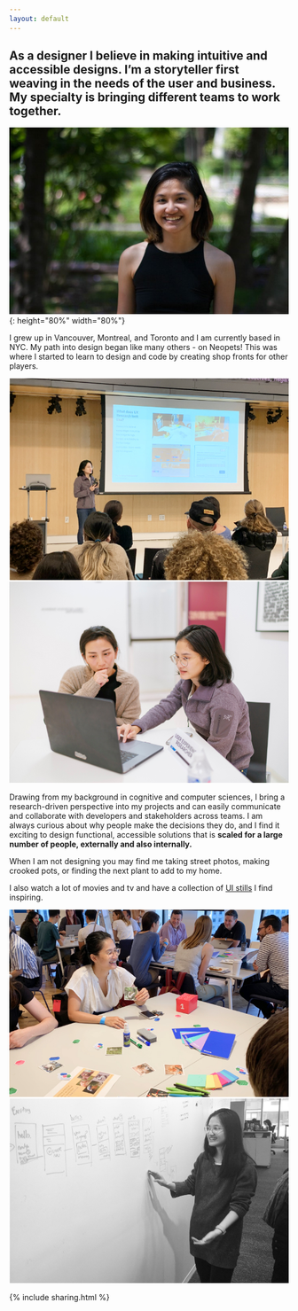 ```yaml
---
layout: default
---
```



## As a designer I believe in making intuitive and accessible designs. I’m a storyteller first weaving in the needs of the user and business. **My specialty is bringing different teams to work together.**

![profilepicture](/images/aboutme/profilepic.jpg){: height="80%" width="80%"}

I grew up in Vancouver, Montreal, and Toronto and I am currently based in NYC. My path into design began like many others - on Neopets! This was where I started to learn to design and code by creating shop fronts for other players.

<div class="grid">
<article>
  <img src="/images/aboutme/Image-1.jpg"/>
 </article>
 <article>
  <img src="/images/aboutme/Image-2.jpg"/>
 </article>
</div>


Drawing from my background in cognitive and computer sciences, I bring a research-driven perspective into my projects and can easily communicate and collaborate with developers and stakeholders across teams. I am always curious about why people make the decisions they do, and I find it exciting to design functional, accessible solutions that is **scaled for a large number of people, externally and also internally.**

When I am not designing you may find me taking street photos, making crooked pots, or finding the next plant to add to my home.

I also watch a lot of movies and tv and have a collection of [UI stills](https://www.are.na/anna-nguyen-0rkqu6uzk-q/user-interfaces-in-film-and-tv) I find inspiring.

<div class="grid">
 <article>
  <img src="/images/aboutme/Image-3.jpg"/>
 </article>
  <article>
  <img src="/images/aboutme/Image-4.jpg"/>
 </article>
</div>

{% include sharing.html %}
